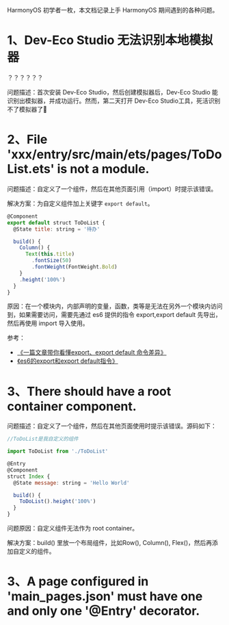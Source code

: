 HarmonyOS 初学者一枚，本文档记录上手 HarmonyOS 期间遇到的各种问题。

# 1、Dev-Eco Studio 无法识别本地模拟器

？？？？？？

问题描述：首次安装 Dev-Eco Studio，然后创建模拟器后，Dev-Eco Studio 能识别出模拟器，并成功运行。然而，第二天打开 Dev-Eco Studio工具，死活识别不了模拟器了🤪

# 2、File 'xxx/entry/src/main/ets/pages/ToDoList.ets' is not a module.

问题描述：自定义了一个组件，然后在其他页面引用（import）时提示该错误。

解决方案：为自定义组件加上关键字 `export default`。

```js
@Component
export default struct ToDoList {
  @State title: string = '待办'

  build() {
    Column() {
      Text(this.title)
        .fontSize(50)
        .fontWeight(FontWeight.Bold)
    }
    .height('100%')
  }
}
```

原因：在一个模块内，内部声明的变量，函数，类等是无法在另外一个模块内访问到，如果需要访问，需要先通过 es6 提供的指令 export,export default 先导出， 然后再使用 import 导入使用。

参考：
- [《一篇文章带你看懂export、export default 命令差异》](https://juejin.cn/post/6844903971891445773)
- [《es6的export和export default指令》](https://juejin.cn/post/6996313710067187720)

# 3、There should have a root container component.

问题描述：自定义了一个组件，然后在其他页面使用时提示该错误。源码如下：

```js
//ToDoList是我自定义的组件

import ToDoList from './ToDoList'

@Entry
@Component
struct Index {
  @State message: string = 'Hello World'

  build() {
    ToDoList().height('100%')
  }
}
```

问题原因：自定义组件无法作为 root container。

解决方案：build() 里放一个布局组件，比如Row(), Column(), Flex()，然后再添加自定义的组件。

# 3、A page configured in 'main_pages.json' must have one and only one '@Entry' decorator.
